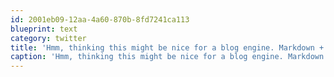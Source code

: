 ```yaml
---
id: 2001eb09-12aa-4a60-870b-8fd7241ca113
blueprint: text
category: twitter
title: 'Hmm, thinking this might be nice for a blog engine. Markdown + Razor + ServiceStack ow.ly/dDhXu'
caption: 'Hmm, thinking this might be nice for a blog engine. Markdown + Razor + ServiceStack <a href="http://ow.ly/dDhXu" title="http://ow.ly/dDhXu" class="link link_untco">ow.ly/dDhXu</a>'
---
```

